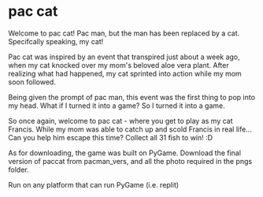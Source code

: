 # pac cat

Welcome to pac cat! Pac man, but the man has been replaced by a cat. Specifcally speaking, my cat!

Pac cat was inspired by an event that transpired just about a week ago, when my cat knocked over my mom's beloved aloe vera plant. 
After realizing what had happened, my cat sprinted into action while my mom soon followed.

Being given the prompt of pac man, this event was the first thing to pop into my head. What if I turned it into a game? So I turned it into a game.

So once again, welcome to pac cat - where you get to play as my cat Francis.
While my mom was able to catch up and scold Francis in real life...
Can you help him escape this time?
Collect all 31 fish to win! :D


As for downloading, the game was built on PyGame. 
Download the final version of paccat from pacman_vers,
and all the photo required in the pngs folder.

Run on any platform that can run PyGame (i.e. replit)
